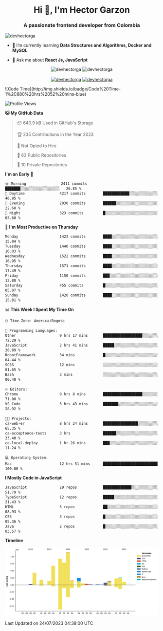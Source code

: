 <h1 align="center">Hi 👋, I'm Hector Garzon</h1>
<h3 align="center">A passionate frontend developer from Colombia</h3>

<p align="left"> <img src="https://komarev.com/ghpvc/?username=devhectorga" alt="devhectorga" /> </p>

- 🌱 I’m currently learning **Data Structures and Algorithms, Docker and MySQL**

- 💬 Ask me about **React Js, JavaScript**

<p align="center"> <img src="https://github-readme-stats.vercel.app/api?username=devhectorga&count_private=true&show_icons=true" alt="devhectorga" /> <img src="https://github-readme-stats.vercel.app/api/top-langs/?username=devhectorga&layout=compact" alt="devhectorga" /></p>

<p align="center">
<a href="https://twitter.com/devhectorga" target="blank"><img align="center" src="https://cdn.jsdelivr.net/npm/simple-icons@3.0.1/icons/twitter.svg" alt="devhectorga" height="20" width="20" /></a>
<a href="https://linkedin.com/in/devhectorga" target="blank"><img align="center" src="https://cdn.jsdelivr.net/npm/simple-icons@3.0.1/icons/linkedin.svg" alt="devhectorga" height="20" width="20" /></a>
</p>
<!--START_SECTION:waka-->
![Code Time](http://img.shields.io/badge/Code%20Time-1%2C880%20hrs%2052%20mins-blue)

![Profile Views](http://img.shields.io/badge/Profile%20Views-0-blue)

**🐱 My GitHub Data** 

> 📦 640.9 kB Used in GitHub's Storage 
 > 
> 🏆 235 Contributions in the Year 2023
 > 
> 🚫 Not Opted to Hire
 > 
> 📜 63 Public Repositories 
 > 
> 🔑 10 Private Repositories 
 > 
**I'm an Early 🐤** 

```text
🌞 Morning                2411 commits        ███████░░░░░░░░░░░░░░░░░░   26.85 % 
🌆 Daytime                4217 commits        ████████████░░░░░░░░░░░░░   46.95 % 
🌃 Evening                2030 commits        ██████░░░░░░░░░░░░░░░░░░░   22.60 % 
🌙 Night                  323 commits         █░░░░░░░░░░░░░░░░░░░░░░░░   03.60 % 
```
📅 **I'm Most Productive on Thursday** 

```text
Monday                   1423 commits        ████░░░░░░░░░░░░░░░░░░░░░   15.84 % 
Tuesday                  1440 commits        ████░░░░░░░░░░░░░░░░░░░░░   16.03 % 
Wednesday                1522 commits        ████░░░░░░░░░░░░░░░░░░░░░   16.95 % 
Thursday                 1571 commits        ████░░░░░░░░░░░░░░░░░░░░░   17.49 % 
Friday                   1150 commits        ███░░░░░░░░░░░░░░░░░░░░░░   12.80 % 
Saturday                 455 commits         █░░░░░░░░░░░░░░░░░░░░░░░░   05.07 % 
Sunday                   1420 commits        ████░░░░░░░░░░░░░░░░░░░░░   15.81 % 
```


📊 **This Week I Spent My Time On** 

```text
🕑︎ Time Zone: America/Bogota

💬 Programming Languages: 
Other                    9 hrs 17 mins       ██████████████████░░░░░░░   72.29 % 
JavaScript               2 hrs 41 mins       █████░░░░░░░░░░░░░░░░░░░░   20.89 % 
RobotFramework           34 mins             █░░░░░░░░░░░░░░░░░░░░░░░░   04.44 % 
SCSS                     12 mins             ░░░░░░░░░░░░░░░░░░░░░░░░░   01.65 % 
Bash                     3 mins              ░░░░░░░░░░░░░░░░░░░░░░░░░   00.48 % 

🔥 Editors: 
Chrome                   9 hrs 8 mins        ██████████████████░░░░░░░   71.08 % 
VS Code                  3 hrs 43 mins       ███████░░░░░░░░░░░░░░░░░░   28.92 % 

🐱‍💻 Projects: 
ca-web-er                8 hrs 24 mins       ████████████████░░░░░░░░░   65.35 % 
ca-acceptance-tests      3 hrs               ██████░░░░░░░░░░░░░░░░░░░   23.40 % 
ca-local-deploy          1 hr 26 mins        ███░░░░░░░░░░░░░░░░░░░░░░   11.24 % 

💻 Operating System: 
Mac                      12 hrs 51 mins      █████████████████████████   100.00 % 
```

**I Mostly Code in JavaScript** 

```text
JavaScript               29 repos            █████████████░░░░░░░░░░░░   51.79 % 
TypeScript               12 repos            █████░░░░░░░░░░░░░░░░░░░░   21.43 % 
HTML                     5 repos             ██░░░░░░░░░░░░░░░░░░░░░░░   08.93 % 
CSS                      3 repos             █░░░░░░░░░░░░░░░░░░░░░░░░   05.36 % 
Java                     2 repos             █░░░░░░░░░░░░░░░░░░░░░░░░   03.57 % 
```



**Timeline**

![Lines of Code chart](https://raw.githubusercontent.com/devHectorGa/devHectorGa/master/assets/bar_graph.png)


 Last Updated on 24/07/2023 04:38:00 UTC
<!--END_SECTION:waka-->
